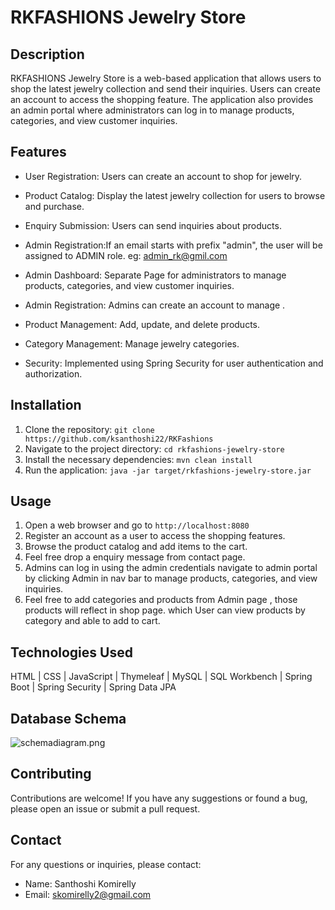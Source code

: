 # RKFASHIONS Jewelry Store

## Description

RKFASHIONS Jewelry Store is a web-based application that allows users to shop the latest jewelry collection and send their inquiries. Users can create an account to access the shopping feature. The application also provides an admin portal where administrators can log in to manage products, categories, and view customer inquiries.

## Features

- User Registration: Users can create an account to shop for jewelry.
- Product Catalog: Display the latest jewelry collection for users to browse and purchase.
- Enquiry Submission: Users can send inquiries about products.
- Admin Registration:If an email starts with prefix "admin", the user will be assigned to ADMIN role.
  eg: admin_rk@gmil.com
- Admin Dashboard: Separate Page for administrators to manage products, categories, and view customer inquiries.

- Admin Registration: Admins can create an account to manage .
- Product Management: Add, update, and delete products.
- Category Management: Manage jewelry categories.
- Security: Implemented using Spring Security for user authentication and authorization.

## Installation

1. Clone the repository: `git clone https://github.com/ksanthoshi22/RKFashions`
2. Navigate to the project directory: `cd rkfashions-jewelry-store`
3. Install the necessary dependencies: `mvn clean install`
4. Run the application: `java -jar target/rkfashions-jewelry-store.jar`

## Usage

1. Open a web browser and go to `http://localhost:8080`
2. Register an account as a user to access the shopping features.
3. Browse the product catalog and add items to the cart.
4. Feel free drop a enquiry message from contact page.
5. Admins can log in using the admin credentials navigate to admin portal by clicking Admin in nav bar to manage products, categories, and view inquiries.
6. Feel free to add categories and products from Admin page , those products will reflect in shop page. which User can view products by category and able to add to cart.
## Technologies Used

HTML | CSS | JavaScript | Thymeleaf | MySQL | SQL Workbench | Spring Boot | Spring Security | Spring Data JPA
## Database Schema

![schemadiagram.png](target%2Fschemadiagram.png)

## Contributing

Contributions are welcome! If you have any suggestions or found a bug, please open an issue or submit a pull request.

## Contact

For any questions or inquiries, please contact:

- Name: Santhoshi Komirelly
- Email: skomirelly2@gmail.com